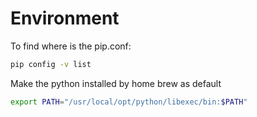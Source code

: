 # Environment

To find where is the pip.conf:

```bash
pip config -v list
```



Make the python installed by home brew as default

```bash
export PATH="/usr/local/opt/python/libexec/bin:$PATH"
```





